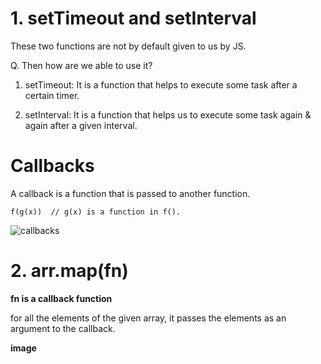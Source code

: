 # 1. setTimeout and setInterval

These two functions are not by default given to us by JS.

Q. Then how are we able to use it?

1. setTimeout: It is a function that helps to execute some task after a certain timer.

2. setInterval: It is a function that helps us to execute some task again & again after a given interval.

# Callbacks

A callback is a function that is passed to another function.

    f(g(x))  // g(x) is a function in f().

![callbacks](https://github.com/ApurbaKumarMajumder/Backend_Development/assets/65047407/6a0c3441-73ef-4860-9949-6721e397c4c1)

# 2. arr.map(fn)

**fn is a callback function**

for all the elements of the given array, it passes the elements as an argument to the callback.

**image**

